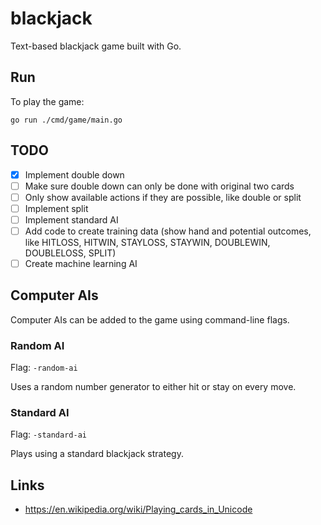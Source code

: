 # blackjack
Text-based blackjack game built with Go.

## Run
To play the game:
```
go run ./cmd/game/main.go
```

## TODO
- [x] Implement double down
- [ ] Make sure double down can only be done with original two cards
- [ ] Only show available actions if they are possible, like double or split
- [ ] Implement split
- [ ] Implement standard AI
- [ ] Add code to create training data (show hand and potential outcomes, like HITLOSS, HITWIN, STAYLOSS, STAYWIN, DOUBLEWIN, DOUBLELOSS, SPLIT)
- [ ] Create machine learning AI

## Computer AIs
Computer AIs can be added to the game using command-line flags.

### Random AI
Flag: `-random-ai`

Uses a random number generator to either hit or stay on every move.

### Standard AI
Flag: `-standard-ai`

Plays using a standard blackjack strategy.

## Links
- https://en.wikipedia.org/wiki/Playing_cards_in_Unicode